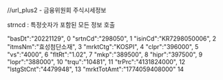 //url_plus2 - 금융위원회 주식시세정보

strncd : 특정숫자가 포함된 모든 정보 호출

"basDt":"20221129", 0
"srtnCd":"298050", 1
"isinCd":"KR7298050006", 2
"itmsNm":"효성첨단소재", 3
"mrktCtg":"KOSPI", 4
"clpr":"396000", 5
"vs":"4000", 6
"fltRt":"1.02", 7
"mkp":"389500", 8
"hipr":"397500", 9
"lopr":"388000", 10
"trqu":"10481", 11
"trPrc":"4131824000", 12
"lstgStCnt":"4479948", 13
"mrktTotAmt":"1774059408000" 14